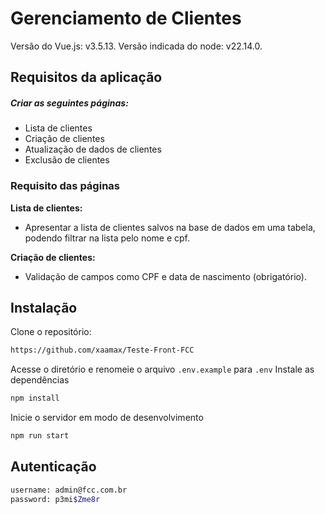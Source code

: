 # Gerenciamento de Clientes
Versão do Vue.js: v3.5.13. Versão indicada do node: v22.14.0.

## Requisitos da aplicação

##### Criar as seguintes páginas:
- Lista de clientes
- Criação de clientes
- Atualização de dados de clientes
- Exclusão de clientes

### Requisito das páginas
**Lista de clientes:**
- Apresentar a lista de clientes salvos na base de dados em uma tabela, podendo filtrar na lista pelo nome e cpf.

**Criação de clientes:**
- Validação de campos como CPF e data de nascimento (obrigatório).


## Instalação
Clone o repositório:
```bash
https://github.com/xaamax/Teste-Front-FCC
```
Acesse o diretório e renomeie o arquivo `.env.example` para `.env`
Instale as dependências
```bash
npm install
```
Inicie o servidor em modo de desenvolvimento
```bash
npm run start
```
## Autenticação
```bash
username: admin@fcc.com.br
password: p3mi$Zme8r
